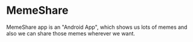 # MemeShare
MemeShare app is an "Android App", which shows us lots of memes and also we can share those memes wherever we want. 
